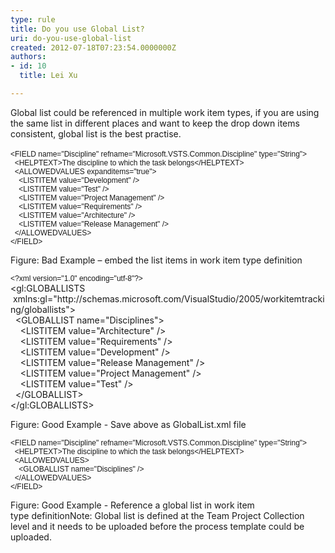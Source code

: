 ```yaml
---
type: rule
title: Do you use Global List?
uri: do-you-use-global-list
created: 2012-07-18T07:23:54.0000000Z
authors:
- id: 10
  title: Lei Xu

---
```




<span class='intro'> <p class="MsoListParagraph"><a name="OLE_LINK16"></a><a name="OLE_LINK15"></a>Global list could be referenced in multiple work item types, if you
are using the same list in different places and want to keep the drop down
items consistent, global list is the best practise.&#160;</p> </span>

<p class="MsoNormal ssw-rteStyle-CodeArea">​​​<span style="font-size&#58;9pt;font-family&#58;arial, sans-serif;">​​&lt;FIELD
name=&quot;Discipline&quot;
refname=&quot;Microsoft.VSTS.Common.Discipline&quot;
type=&quot;String&quot;&gt;<br><font face="Verdana, sans-serif">&#160;&#160;</font>&lt;HELPTEXT&gt;The discipline to which the task belongs&lt;/HELPTEXT&gt;<br>&#160; &lt;ALLOWEDVALUES expanditems=&quot;true&quot;&gt;<br>&#160; &#160; &lt;LISTITEM value=&quot;Development&quot; /&gt;<br>&#160; &#160; &lt;LISTITEM value=&quot;Test&quot; /&gt;<br>&#160; &#160; &lt;LISTITEM value=&quot;Project Management&quot; /&gt;<br>&#160; &#160; &lt;LISTITEM value=&quot;Requirements&quot; /&gt;<br>&#160; &#160; &lt;LISTITEM value=&quot;Architecture&quot; /&gt;<br>&#160; &#160; &lt;LISTITEM value=&quot;Release Management&quot; /&gt;<br>&#160;&#160;&lt;/ALLOWEDVALUES&gt;<br>&lt;/FIELD&gt;</span></p>
<span class="ssw-rteStyle-FigureBad">​​Figure&#58; Bad Example – embed the list items in
work item type definition<br></span>

<p class="MsoNormal ssw-rteStyle-CodeArea"><span style="font-size&#58;9pt;font-family&#58;verdana, sans-serif;">&lt;?xml
version=&quot;1.0&quot; encoding=&quot;utf-8&quot;?&gt;<br></span><span>&lt;gl&#58;GLOBALLISTS &#160;xmlns&#58;gl=&quot;http&#58;//schemas.microsoft.com/VisualStudio/2005/workitemtracking/globallists&quot;&gt;</span><br><span>&#160;<span class="ssw-rteStyle-Highlight"> &lt;GLOBALLIST name=&quot;Disciplines&quot;&gt;</span></span><br><span>&#160; &#160; &lt;LISTITEM value=&quot;Architecture&quot; /&gt;</span><br><span>&#160; &#160; &lt;LISTITEM value=&quot;Requirements&quot; /&gt;</span><br><span>&#160; &#160; &lt;LISTITEM value=&quot;Development&quot; /&gt;</span><br><span>&#160; &#160; &lt;LISTITEM value=&quot;Release Management&quot; /&gt;</span><br><span>&#160; &#160;&#160;&lt;LISTITEM value=&quot;Project Management&quot; /&gt;</span><br><span>&#160; &#160; &lt;LISTITEM value=&quot;Test&quot; /&gt;</span><br><span>&#160; &lt;/GLOBALLIST&gt;</span><br><span>&lt;/gl&#58;GLOBALLISTS&gt;​</span></p>
<span class="ssw-rteStyle-FigureGood">Figure&#58; Good Example - Save above as
GlobalList.xml file​<span style="font-family&#58;verdana, sans-serif;font-size&#58;9pt;">&#160;</span></span>

<p class="MsoNormal ssw-rteStyle-CodeArea"><span></span><span style="font-size&#58;9pt;font-family&#58;verdana, sans-serif;">&lt;FIELD
name=&quot;Discipline&quot;
refname=&quot;Microsoft.VSTS.Common.Discipline&quot;
type=&quot;String&quot;&gt;<br></span><span style="font-family&#58;verdana, sans-serif;font-size&#58;9pt;">&#160; &lt;HELPTEXT&gt;The discipline to which the task belongs&lt;/HELPTEXT&gt;<br></span><span style="font-family&#58;verdana, sans-serif;font-size&#58;9pt;">&#160; &lt;ALLOWEDVALUES&gt;<br></span><span style="font-family&#58;verdana, sans-serif;font-size&#58;9pt;">&#160; &#160;<span class="ssw-rteStyle-Highlight"> &lt;GLOBALLIST name=&quot;Disciplines&quot; /&gt;</span><br></span><span style="font-family&#58;verdana, sans-serif;font-size&#58;9pt;">&#160; &lt;/ALLOWEDVALUES&gt;<br></span><span style="font-family&#58;verdana, sans-serif;font-size&#58;9pt;">&lt;/FI</span><span style="font-family&#58;verdana, sans-serif;font-size&#58;9pt;">ELD&gt;​​</span></p>
<span class="ssw-rteStyle-FigureGood">Figure&#58; Good Example - Reference a global list
in&#160;work item typ</span><span class="ssw-rteStyle-FigureGood">e&#160;definition</span><span class="ssw-rteStyle-Tip">No</span><span class="ssw-rteStyle-Tip">te&#58;&#160;Global list is defined at the Team
Project Collection level and it needs to be uploaded before the process
template could be uploaded.&#160;</span>
​​​​​​


